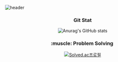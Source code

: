 ![header](https://capsule-render.vercel.app/api?type=waving&color=timeGradient&text=Welcome%20to%20my%20GitHub%20👋&animation=twinkling&fontSize=35&fontAlignY=40&fontAlign=70&height=250)
<div align="center">
  
  <h3>Git Stat</h3>
  
  ![Anurag's GitHub stats](https://github-readme-stats.vercel.app/api?username=asdfqwerzxcc&show_icons=true&theme=radical)
 
  <h3>:muscle: Problem Solving </h3>

  
  [![Solved.ac프로필](http://mazassumnida.wtf/api/v2/generate_badge?boj=wowls79)](https://solved.ac/wowls79)
</div>


<!--
**asdfqwerzxcc/asdfqwerzxcc** is a ✨ _special_ ✨ repository because its `README.md` (this file) appears on your GitHub profile.

Here are some ideas to get you started:

- 🔭 I’m currently working on ...
- 🌱 I’m currently learning ...
- 👯 I’m looking to collaborate on ...
- 🤔 I’m looking for help with ...
- 💬 Ask me about ...
- 📫 How to reach me: ...
- 😄 Pronouns: ...
- ⚡ Fun fact: ...
-->
